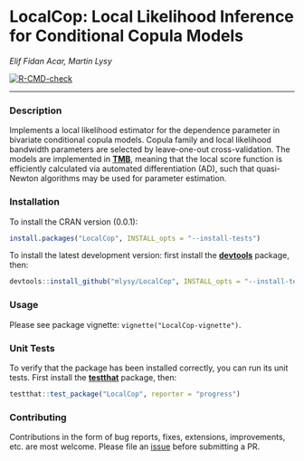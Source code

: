 
<!-- README.md is generated from README.Rmd. Please edit that file -->

# LocalCop: Local Likelihood Inference for Conditional Copula Models

*Elif Fidan Acar, Martin Lysy*

<!-- badges: start -->

[![R-CMD-check](https://github.com/mlysy/LocalCop/actions/workflows/R-CMD-check.yaml/badge.svg)](https://github.com/mlysy/LocalCop/actions/workflows/R-CMD-check.yaml)
<!-- badges: end -->

------------------------------------------------------------------------

### Description

Implements a local likelihood estimator for the dependence parameter in
bivariate conditional copula models. Copula family and local likelihood
bandwidth parameters are selected by leave-one-out cross-validation. The
models are implemented in [**TMB**](https://github.com/kaskr/adcomp),
meaning that the local score function is efficiently calculated via
automated differentiation (AD), such that quasi-Newton algorithms may be
used for parameter estimation.

### Installation

To install the CRAN version (0.0.1):

``` r
install.packages("LocalCop", INSTALL_opts = "--install-tests")
```

To install the latest development version: first install the
[**devtools**](https://CRAN.R-project.org/package=devtools) package,
then:

``` r
devtools::install_github("mlysy/LocalCop", INSTALL_opts = "--install-tests")
```

### Usage

Please see package vignette: `vignette("LocalCop-vignette")`.

### Unit Tests

To verify that the package has been installed correctly, you can run its
unit tests. First install the
[**testthat**](https://CRAN.R-project.org/package=testthat) package,
then:

``` r
testthat::test_package("LocalCop", reporter = "progress")
```

### Contributing

Contributions in the form of bug reports, fixes, extensions,
improvements, etc. are most welcome. Please file an
[issue](https://github.com/mlysy/LocalCop/issues) before submitting a
PR.
